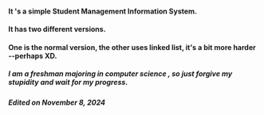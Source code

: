 #### It 's a simple Student Management Information System.
#### It has two different versions.
#### One is the normal version, the other uses linked list, it's a bit more harder --perhaps XD.
##### I am a freshman majoring in computer science , so just forgive my stupidity and wait for my progress.
##### Edited on November 8, 2024
